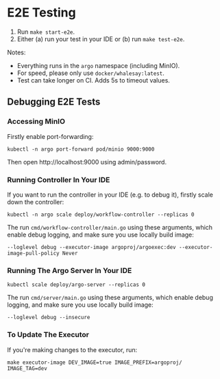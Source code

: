 # E2E Testing

1. Run `make start-e2e`.
2. Either (a) run your test in your IDE or (b) run `make test-e2e`.

Notes:

* Everything runs in the `argo` namespace (including MinIO). 
* For speed, please only use `docker/whalesay:latest`. 
* Test can take longer on CI. Adds 5s to timeout values.

## Debugging E2E Tests

### Accessing MinIO

Firstly enable port-forwarding:

```
kubectl -n argo port-forward pod/minio 9000:9000
```

Then open http://localhost:9000 using admin/password.

### Running Controller In Your IDE
 
If you want to run the controller in your IDE (e.g. to debug it), firstly scale down the controller:

```
kubectl -n argo scale deploy/workflow-controller --replicas 0
```

The run `cmd/workflow-controller/main.go` using these arguments, which enable debug logging, and make sure you use locally build image:

```
--loglevel debug --executor-image argoproj/argoexec:dev --executor-image-pull-policy Never
```

### Running The Argo Server In Your IDE

```
kubectl scale deploy/argo-server --replicas 0
```

The run `cmd/server/main.go` using these arguments, which enable debug logging, and make sure you use locally build image:

```
--loglevel debug --insecure
```


### To Update The Executor

If you're making changes to the executor, run:

```
make executor-image DEV_IMAGE=true IMAGE_PREFIX=argoproj/ IMAGE_TAG=dev 
```